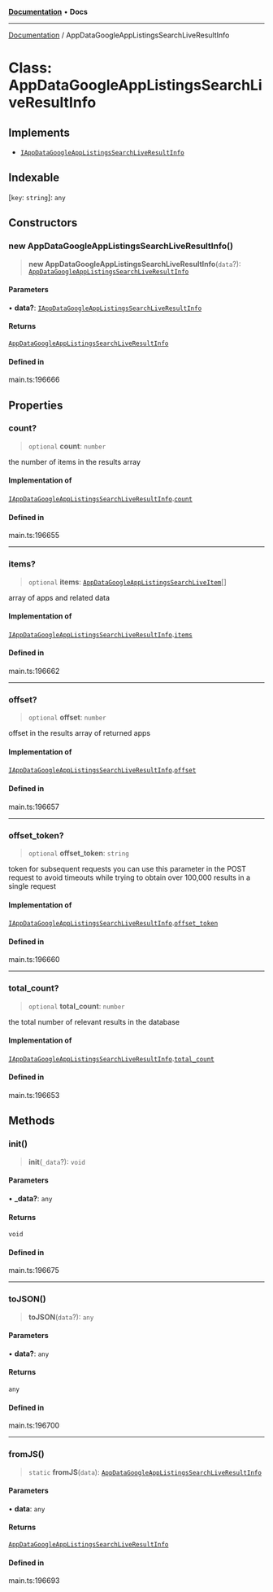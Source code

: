 [**Documentation**](../README.md) • **Docs**

***

[Documentation](../globals.md) / AppDataGoogleAppListingsSearchLiveResultInfo

# Class: AppDataGoogleAppListingsSearchLiveResultInfo

## Implements

- [`IAppDataGoogleAppListingsSearchLiveResultInfo`](../interfaces/IAppDataGoogleAppListingsSearchLiveResultInfo.md)

## Indexable

 \[`key`: `string`\]: `any`

## Constructors

### new AppDataGoogleAppListingsSearchLiveResultInfo()

> **new AppDataGoogleAppListingsSearchLiveResultInfo**(`data`?): [`AppDataGoogleAppListingsSearchLiveResultInfo`](AppDataGoogleAppListingsSearchLiveResultInfo.md)

#### Parameters

• **data?**: [`IAppDataGoogleAppListingsSearchLiveResultInfo`](../interfaces/IAppDataGoogleAppListingsSearchLiveResultInfo.md)

#### Returns

[`AppDataGoogleAppListingsSearchLiveResultInfo`](AppDataGoogleAppListingsSearchLiveResultInfo.md)

#### Defined in

main.ts:196666

## Properties

### count?

> `optional` **count**: `number`

the number of items in the results array

#### Implementation of

[`IAppDataGoogleAppListingsSearchLiveResultInfo`](../interfaces/IAppDataGoogleAppListingsSearchLiveResultInfo.md).[`count`](../interfaces/IAppDataGoogleAppListingsSearchLiveResultInfo.md#count)

#### Defined in

main.ts:196655

***

### items?

> `optional` **items**: [`AppDataGoogleAppListingsSearchLiveItem`](AppDataGoogleAppListingsSearchLiveItem.md)[]

array of apps and related data

#### Implementation of

[`IAppDataGoogleAppListingsSearchLiveResultInfo`](../interfaces/IAppDataGoogleAppListingsSearchLiveResultInfo.md).[`items`](../interfaces/IAppDataGoogleAppListingsSearchLiveResultInfo.md#items)

#### Defined in

main.ts:196662

***

### offset?

> `optional` **offset**: `number`

offset in the results array of returned apps

#### Implementation of

[`IAppDataGoogleAppListingsSearchLiveResultInfo`](../interfaces/IAppDataGoogleAppListingsSearchLiveResultInfo.md).[`offset`](../interfaces/IAppDataGoogleAppListingsSearchLiveResultInfo.md#offset)

#### Defined in

main.ts:196657

***

### offset\_token?

> `optional` **offset\_token**: `string`

token for subsequent requests
you can use this parameter in the POST request to avoid timeouts while trying to obtain over 100,000 results in a single request

#### Implementation of

[`IAppDataGoogleAppListingsSearchLiveResultInfo`](../interfaces/IAppDataGoogleAppListingsSearchLiveResultInfo.md).[`offset_token`](../interfaces/IAppDataGoogleAppListingsSearchLiveResultInfo.md#offset_token)

#### Defined in

main.ts:196660

***

### total\_count?

> `optional` **total\_count**: `number`

the total number of relevant results in the database

#### Implementation of

[`IAppDataGoogleAppListingsSearchLiveResultInfo`](../interfaces/IAppDataGoogleAppListingsSearchLiveResultInfo.md).[`total_count`](../interfaces/IAppDataGoogleAppListingsSearchLiveResultInfo.md#total_count)

#### Defined in

main.ts:196653

## Methods

### init()

> **init**(`_data`?): `void`

#### Parameters

• **\_data?**: `any`

#### Returns

`void`

#### Defined in

main.ts:196675

***

### toJSON()

> **toJSON**(`data`?): `any`

#### Parameters

• **data?**: `any`

#### Returns

`any`

#### Defined in

main.ts:196700

***

### fromJS()

> `static` **fromJS**(`data`): [`AppDataGoogleAppListingsSearchLiveResultInfo`](AppDataGoogleAppListingsSearchLiveResultInfo.md)

#### Parameters

• **data**: `any`

#### Returns

[`AppDataGoogleAppListingsSearchLiveResultInfo`](AppDataGoogleAppListingsSearchLiveResultInfo.md)

#### Defined in

main.ts:196693

